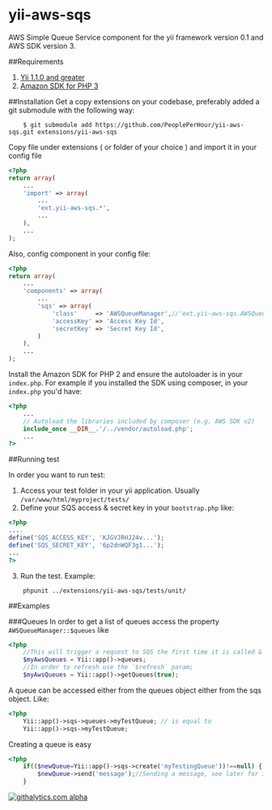 yii-aws-sqs
===========

AWS Simple Queue Service component for the yii framework version 0.1 and AWS SDK version 3.

##Requirements

1. [Yii 1.1.0 and greater](http://yiiframework.com/download/)
2. [Amazon SDK for PHP 3](https://github.com/aws/aws-sdk-php)

##Installation
Get a copy extensions on your codebase, preferably added a git submodule with the following way:

        $ git submodule add https://github.com/PeoplePerHour/yii-aws-sqs.git extensions/yii-aws-sqs


Copy file under extensions ( or folder of your choice ) and import it in your config file

``` php
<?php
return array(
    ...
    'import' => array(
        ...
        'ext.yii-aws-sqs.*',
        ...
    ),
    ...
);
```

Also, config component in your config file:

``` php
<?php
return array(
    ...
    'components' => array(
        ...
        'sqs' => array(
            'class'     => 'AWSQueueManager',//'ext.yii-aws-sqs.AWSQueueManager' if not imported
            'accessKey' => 'Access Key Id',
            'secretKey' => 'Secret Key Id',
        )
    ),
    ...
);
```

Install the Amazon SDK for PHP 2 and ensure the autoloader is in your `index.php`. For example if you installed the SDK using composer, in your `index.php` you'd have:

``` php
<?php
    ...
    // Autoload the libraries included by composer (e.g. AWS SDK v2)
    include_once __DIR__.'/../vendor/autoload.php';
    ...
?>
```

##Running test

In order you want to run test:

1. Access your test folder in your yii application. Usually `/var/www/html/myproject/tests/`
2. Define your SQS access & secret key in your `bootstrap.php` like:

``` php
<?php
....
define('SQS_ACCESS_KEY', 'KJGVJRHJ24v...');
define('SQS_SECRET_KEY', '6p2dnWQF3g1...');
...
?>
```
3. Run the test. Example:

```
    phpunit ../extensions/yii-aws-sqs/tests/unit/
```

##Examples

###Queues
In order to get a list of queues access the property `AWSQueueManager::$queues` like

``` php
<?php
    //This will trigger a request to SQS the first time it is called & will return AWSQueueList object.
    $myAwsQueues = Yii::app()->queues;
    //In order to refresh use the `$refresh` param;
    $myAwsQueues = Yii::app()->getQueues(true);
```

A queue can be accessed either from the queues object either from the sqs object. Like:

``` php
<?php
    Yii::app()->sqs->queues->myTestQueue; // is equal to
    Yii::app()->sqs->myTestQueue;
```

Creating a queue is easy

``` php
<?php
    if(($newQueue=Yii::app()->sqs->create('myTestingQueue'))!==null) {
        $newQueue->send('message');//Sending a message, see later for instructions
    }
```

[![githalytics.com alpha](https://cruel-carlota.pagodabox.com/226c74050760aa30915ae903c7c32c4c "githalytics.com")](http://githalytics.com/dmtrs/yii-aws-sqs)
